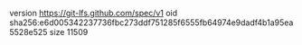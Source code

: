 version https://git-lfs.github.com/spec/v1
oid sha256:e6d005342237736fbc273ddf751285f6555fb64974e9dadf4b1a95ea5528e525
size 11509

